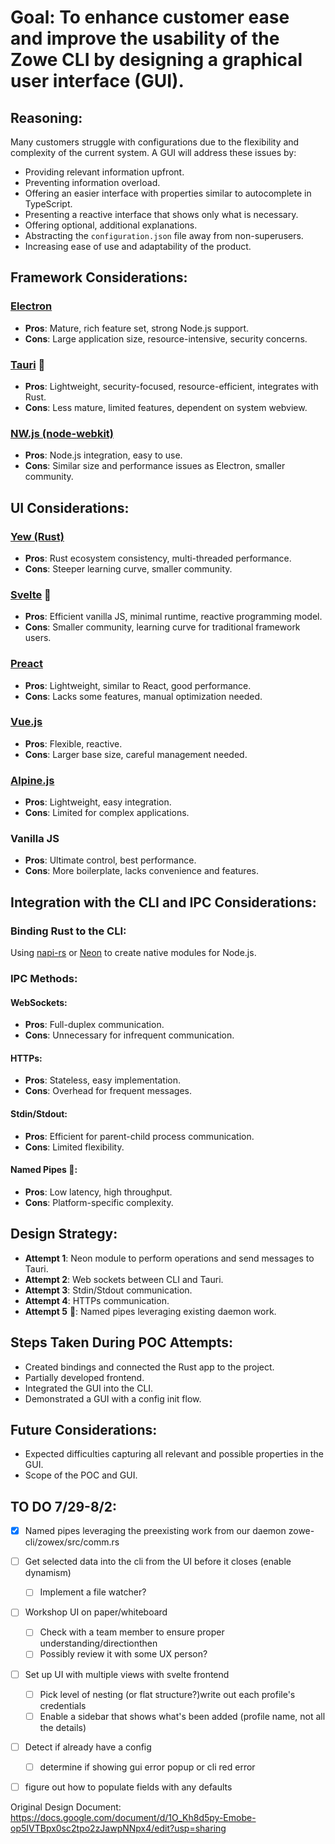 # Goal: To enhance customer ease and improve the usability of the Zowe CLI by designing a graphical user interface (GUI).

## Reasoning:
Many customers struggle with configurations due to the flexibility and complexity of the current system. A GUI will address these issues by:

- Providing relevant information upfront.
- Preventing information overload.
- Offering an easier interface with properties similar to autocomplete in TypeScript.
- Presenting a reactive interface that shows only what is necessary.
- Offering optional, additional explanations.
- Abstracting the `configuration.json` file away from non-superusers.
- Increasing ease of use and adaptability of the product.

## Framework Considerations:
### [Electron](https://www.electronjs.org/)
- **Pros**: Mature, rich feature set, strong Node.js support.
- **Cons**: Large application size, resource-intensive, security concerns.

### [Tauri](https://tauri.app/) 🥇
- **Pros**: Lightweight, security-focused, resource-efficient, integrates with Rust.
- **Cons**: Less mature, limited features, dependent on system webview.

### [NW.js (node-webkit)](https://nwjs.io/)
- **Pros**: Node.js integration, easy to use.
- **Cons**: Similar size and performance issues as Electron, smaller community.

## UI Considerations:
### [Yew (Rust)](https://yew.rs/)
- **Pros**: Rust ecosystem consistency, multi-threaded performance.
- **Cons**: Steeper learning curve, smaller community.

### [Svelte](https://svelte.dev/) 🥇
- **Pros**: Efficient vanilla JS, minimal runtime, reactive programming model.
- **Cons**: Smaller community, learning curve for traditional framework users.

### [Preact](https://preactjs.com/)
- **Pros**: Lightweight, similar to React, good performance.
- **Cons**: Lacks some features, manual optimization needed.

### [Vue.js](https://vuejs.org/)
- **Pros**: Flexible, reactive.
- **Cons**: Larger base size, careful management needed.

### [Alpine.js](https://alpinejs.dev/)
- **Pros**: Lightweight, easy integration.
- **Cons**: Limited for complex applications.

### Vanilla JS
- **Pros**: Ultimate control, best performance.
- **Cons**: More boilerplate, lacks convenience and features.

## Integration with the CLI and IPC Considerations:
### Binding Rust to the CLI:
Using [napi-rs](https://napi.rs/) or [Neon](https://neon-bindings.com/) to create native modules for Node.js.

### IPC Methods:
#### WebSockets:
- **Pros**: Full-duplex communication.
- **Cons**: Unnecessary for infrequent communication.

#### HTTPs:
- **Pros**: Stateless, easy implementation.
- **Cons**: Overhead for frequent messages.

#### Stdin/Stdout:
- **Pros**: Efficient for parent-child process communication.
- **Cons**: Limited flexibility.

#### Named Pipes 🥇:
- **Pros**: Low latency, high throughput.
- **Cons**: Platform-specific complexity.

## Design Strategy:
- **Attempt 1**: Neon module to perform operations and send messages to Tauri.
- **Attempt 2**: Web sockets between CLI and Tauri.
- **Attempt 3**: Stdin/Stdout communication.
- **Attempt 4**: HTTPs communication.
- **Attempt 5** 🥇: Named pipes leveraging existing daemon work.

## Steps Taken During POC Attempts:
- Created bindings and connected the Rust app to the project.
- Partially developed frontend.
- Integrated the GUI into the CLI.
- Demonstrated a GUI with a config init flow.

## Future Considerations:
- Expected difficulties capturing all relevant and possible properties in the GUI.
- Scope of the POC and GUI.

## TO DO 7/29-8/2:
- [X] Named pipes leveraging the preexisting work from our daemon zowe-cli/zowex/src/comm.rs
- [ ] Get selected data into the cli from the UI before it closes (enable dynamism)
    - [ ] Implement a file watcher?
- [ ] Workshop UI on paper/whiteboard
    - [ ] Check with a team member to ensure proper understanding/directionthen
    - [ ] Possibly review it with some UX person?
- [ ] Set up UI with multiple views with svelte frontend
    - [ ] Pick level of nesting (or flat structure?)write out each profile's credentials
    - [ ] Enable a sidebar that shows what's been added (profile name, not all the details)
- [ ] Detect if already have a config
    - [ ] determine if showing gui error popup or cli red error
- [ ] figure out how to populate fields with any defaults


Original Design Document: https://docs.google.com/document/d/1O_Kh8d5py-Emobe-op5IVTBpx0sc2tpo2zJawpNNpx4/edit?usp=sharing 
